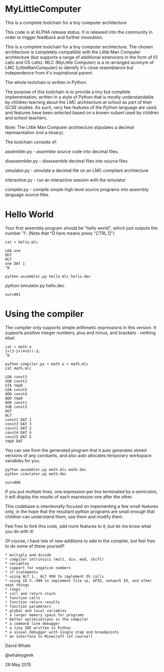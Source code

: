 # MyLittleComputer

This is a complete toolchain for a tiny computer architecture

This code is at ALPHA release status. It is released into the community in order to trigger feedback and
further innovation. 

This is a complete toolchain for a tiny computer architecture. The chosen architecture is completely
compatible with the Little Man Computer architecture (but supports a range of additional extensions
in the form of IO calls and OS calls). MLC (MyLittle Computer) is a re-arranged acronym of LMC
(LittleManComputer) to identify it's close resemblance but independence from it's inspirational parent.

The whole toolchain is written in Python.

The purpose of this toolchain is to provide a tiny but complete implementation, written in a style of Python
that is mostly understandable by children learning about the LMC architecture at school as part of their
GCSE studies. As such, very few features of the Python language are used, and features have been
selected based on a known subset used by children and school teachers.

Note: The Little Man Computer architecture stipulates a decimal representation (not a binary).


The toolchain consists of:

assembler.py - assemble source code into decimal files.

disassembler.py - disassemble decimal files into source files

simulator.py - simulate a decimal file on an LMC compliant architecture

interactive.py - run an interactive session with the simulator

compiler.py - compile simple high level source programs into assembly language source files

Hello World
====

Your first assembly program should be "hello world", which just outputs the number '1':
(Note that ^D here means press "CTRL D")

    cat > hello.mlc

    LDA one
    OUT
    HLT
    one DAT 1
    ^D

    python assembler.py hello.mlc hello.dec
   python simulator.py hello.dec

    out=001

Using the compiler
====

The compiler only supports simple arithmetic expressions in this version. It supports 
positive integer numbers, plus and minus, and brackets - nothing else!

    cat > math.e
    1+(3-2+(4+5))-3;
    ^D

    python compiler.py < math.e > math.mlc
    cat math.mlc

    LDA const3
    SUB const2
    STA tmp0
    LDA const5
    ADD const4
    ADD tmp0
    ADD const1
    SUB const3
    OUT 
    HLT
    const1 DAT 1
    const3 DAT 3
    const2 DAT 2
    const4 DAT 4
    const5 DAT 5
    tmp0 DAT

You can see from the generated program that it auto generates stored versions of any constants,
and also auto allocates temporary workspace variables for you.

    python assembler.py math.mlc math.dec
    python simulator.py math.dec

    out=008

If you put multiple lines, one expression per line terminated by a semicolon, it will display the
results of each expression one after the other.

This codebase is intentionally focused on impementing a few small features only, in the hope that the
resultant python programs are small enough that children can understand them, use them and modify them.

Feel free to fork this code, add more features to it, but let me know what you do with it!

Of course, I have lots of new additions to add to the compiler, but feel free to do some of these yourself!

    * multiply and divide
    * compiler intrinsics (mult, div, mod, shift)
    * variables
    * support for negative numbers
    * if statements
    * using HLT 1.. HLT 999 to implement OS calls
    * using IO 3..999 to implement file io, GPIO, network IO, and other neat things
    * loops
    * call and return stack
    * function calls
    * function return results
    * function parameters
    * global and local variables
    * a larger memory space for programs
    * better optimisations in the compiler
    * a command line debugger
    * a tiny IDE written in Python
    * a visual debugger with single step and breakpoints
    * an interface to Minecraft (of course!)

David Whale

@whaleygeek

29 May 2015




